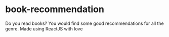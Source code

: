 # book-recommendation
Do you read books? You would find some good recommendations for all the genre. Made using ReactJS with love
